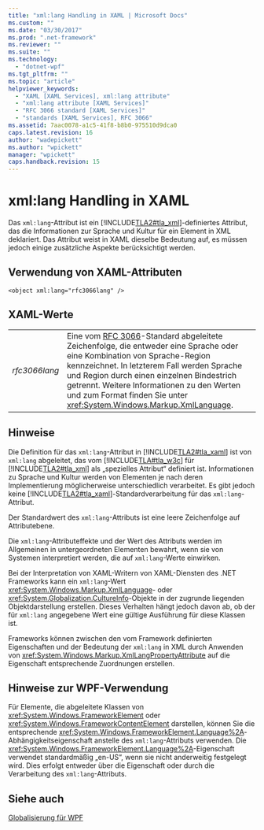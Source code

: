 ```yaml
---
title: "xml:lang Handling in XAML | Microsoft Docs"
ms.custom: ""
ms.date: "03/30/2017"
ms.prod: ".net-framework"
ms.reviewer: ""
ms.suite: ""
ms.technology: 
  - "dotnet-wpf"
ms.tgt_pltfrm: ""
ms.topic: "article"
helpviewer_keywords: 
  - "XAML [XAML Services], xml:lang attribute"
  - "xml:lang attribute [XAML Services]"
  - "RFC 3066 standard [XAML Services]"
  - "standards [XAML Services], RFC 3066"
ms.assetid: 7aac0078-a1c5-41f8-b8b0-975510d9dca0
caps.latest.revision: 16
author: "wadepickett"
ms.author: "wpickett"
manager: "wpickett"
caps.handback.revision: 15
---
```

# xml:lang Handling in XAML
Das `xml:lang`\-Attribut ist ein [!INCLUDE[TLA2#tla_xml](../../../includes/tla2sharptla-xml-md.md)]\-definiertes Attribut, das die Informationen zur Sprache und Kultur für ein Element in XML deklariert. Das Attribut weist in XAML dieselbe Bedeutung auf, es müssen jedoch einige zusätzliche Aspekte berücksichtigt werden.  
  
## Verwendung von XAML\-Attributen  
  
```  
<object xml:lang="rfc3066lang" />  
```  
  
## XAML\-Werte  
  
|||  
|-|-|  
|*rfc3066lang*|Eine vom [RFC 3066](http://go.microsoft.com/fwlink/?LinkId=132454)\-Standard abgeleitete Zeichenfolge, die entweder eine Sprache oder eine Kombination von Sprache\-Region kennzeichnet. In letzterem Fall werden Sprache und Region durch einen einzelnen Bindestrich getrennt. Weitere Informationen zu den Werten und zum Format finden Sie unter <xref:System.Windows.Markup.XmlLanguage>.|  
  
## Hinweise  
 Die Definition für das `xml:lang`\-Attribut in [!INCLUDE[TLA2#tla_xaml](../../../includes/tla2sharptla-xaml-md.md)] ist von `xml:lang` abgeleitet, das vom [!INCLUDE[TLA#tla_w3c](../../../includes/tlasharptla-w3c-md.md)] für [!INCLUDE[TLA2#tla_xml](../../../includes/tla2sharptla-xml-md.md)] als „spezielles Attribut“ definiert ist. Informationen zu Sprache und Kultur werden von Elementen je nach deren Implementierung möglicherweise unterschiedlich verarbeitet. Es gibt jedoch keine [!INCLUDE[TLA2#tla_xaml](../../../includes/tla2sharptla-xaml-md.md)]\-Standardverarbeitung für das `xml:lang`\-Attribut.  
  
 Der Standardwert des `xml:lang`\-Attributs ist eine leere Zeichenfolge auf Attributebene.  
  
 Die `xml:lang`\-Attributeffekte und der Wert des Attributs werden im Allgemeinen in untergeordneten Elementen bewahrt, wenn sie von Systemen interpretiert werden, die auf `xml:lang`\-Werte einwirken.  
  
 Bei der Interpretation von XAML\-Writern von XAML\-Diensten des .NET Frameworks kann ein `xml:lang`\-Wert <xref:System.Windows.Markup.XmlLanguage>\- oder <xref:System.Globalization.CultureInfo>\-Objekte in der zugrunde liegenden Objektdarstellung erstellen. Dieses Verhalten hängt jedoch davon ab, ob der für `xml:lang` angegebene Wert eine gültige Ausführung für diese Klassen ist.  
  
 Frameworks können zwischen den vom Framework definierten Eigenschaften und der Bedeutung der `xml:lang` in XML durch Anwenden von <xref:System.Windows.Markup.XmlLangPropertyAttribute> auf die Eigenschaft entsprechende Zuordnungen erstellen.  
  
## Hinweise zur WPF\-Verwendung  
 Für Elemente, die abgeleitete Klassen von <xref:System.Windows.FrameworkElement> oder <xref:System.Windows.FrameworkContentElement> darstellen, können Sie die entsprechende <xref:System.Windows.FrameworkElement.Language%2A>\-Abhängigkeitseigenschaft anstelle des `xml:lang`\-Attributs verwenden. Die <xref:System.Windows.FrameworkElement.Language%2A>\-Eigenschaft verwendet standardmäßig „en\-US“, wenn sie nicht anderweitig festgelegt wird. Dies erfolgt entweder über die Eigenschaft oder durch die Verarbeitung des `xml:lang`\-Attributs.  
  
## Siehe auch  
 [Globalisierung für WPF](../../../ocs/framework/wpf/advanced/globalization-for-wpf.md)